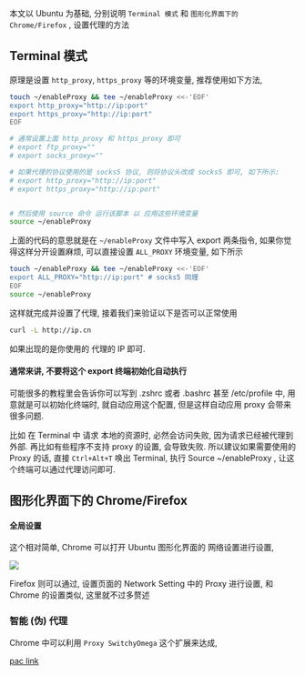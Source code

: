
本文以 Ubuntu 为基础, 分别说明 `Terminal 模式` 和 `图形化界面下的 Chrome/Firefox` , 设置代理的方法

## Terminal 模式

原理是设置 `http_proxy`, `https_proxy` 等的环境变量, 推荐使用如下方法,

```bash
touch ~/enableProxy && tee ~/enableProxy <<-'EOF'
export http_proxy="http://ip:port"
export https_proxy="http://ip:port"
EOF

# 通常设置上面 http_proxy 和 https_proxy 即可
# export ftp_proxy=""
# export socks_proxy=""

# 如果代理的协议使用的是 socks5 协议, 则将协议头改成 socks5 即可, 如下所示:
# export http_proxy="http://ip:port"
# export https_proxy="http://ip:port"


# 然后使用 source 命令 运行该脚本 以 应用这些环境变量
source ~/enableProxy
```

上面的代码的意思就是在 `~/enableProxy` 文件中写入 export 两条指令, 如果你觉得这样分开设置麻烦, 可以直接设置 `ALL_PROXY` 环境变量, 如下所示

```bash
touch ~/enableProxy && tee ~/enableProxy <<-'EOF'
export ALL_PROXY="http://ip:port" # socks5 同理
EOF
source ~/enableProxy
```

这样就完成并设置了代理, 接着我们来验证以下是否可以正常使用

```bash
curl -L http://ip.cn
```

如果出现的是你使用的 代理的 IP 即可.

#### 通常来讲, 不要将这个 export 终端初始化自动执行

可能很多的教程里会告诉你可以写到 .zshrc 或者 .bashrc 甚至 /etc/profile 中, 用意就是可以初始化终端时, 就自动应用这个配置, 但是这样自动应用 proxy 会带来很多问题. 

比如 在 Terminal 中 请求 本地的资源时, 必然会访问失败, 因为请求已经被代理到外部. 再比如有些程序不支持 proxy 的设置, 会导致失败. 所以建议如果需要使用的 Proxy 的话, 直接 `Ctrl+Alt+T` 唤出 Terminal, 执行 Source ~/enableProxy , 让这个终端可以通过代理访问即可.

## 图形化界面下的 Chrome/Firefox

#### 全局设置

这个相对简单, Chrome 可以打开 Ubuntu 图形化界面的 网络设置进行设置,

![](http://img.cdn.kuri.link/ubuntu_proxy_setting2.png)

Firefox 则可以通过, 设置页面的 Network Setting 中的 Proxy 进行设置, 和 Chrome 的设置类似, 这里就不过多赘述


### 智能 (伪) 代理

Chrome 中可以利用 `Proxy SwitchyOmega` 这个扩展来达成,

[pac link](https://raw.githubusercontent.com/wiki/FelisCatus/SwitchyOmega/GFWList.bak)
